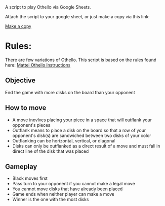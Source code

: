 A script to play Othello via Google Sheets.

Attach the script to your google sheet, or just make a copy via this link:

[Make a copy](https:docs.google.com/spreadsheets/d/1h9ADZSWxwvf_JxjvsctTlarKNEdTQVn5b5jOtsvZZsg/copy)

# Rules: 
There are few variations of Othello. This script is based on the rules found here: [Mattel Othello Instructions](https:service.mattel.com/instruction_sheets/T8130-Eng.pdf)

## Objective
End the game with more disks on the board than your opponent

## How to move
- A move inovlves placing your piece in a space that will outflank your opponent's pieces 
- Outflank means to place a disk on the board so that a row of your opponent's disk(s) are sandwiched between two disks of your color 
- Outflanking can be horizontal, vertical, or diagonal
- Disks can only be outflanked as a direct result of a move and must fall in direct line of the disk that was placed 

## Gameplay
- Black moves first 
- Pass turn to your opponent if you cannot make a legal move 
- You cannot move disks that have already been placed 
- Game ends when neither player can make a move 
- Winner is the one with the most disks

